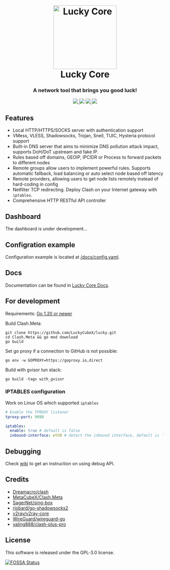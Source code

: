 <h1 align="center">
  <img src="Lucky.png" alt="Lucky Core" width="200">
  <br>Lucky Core<br>
</h1>

<h3 align="center">A network tool that brings you good luck!</h3>

<p align="center">
  <a href="https://goreportcard.com/report/github.com/LuckyCubeX/lucky">
    <img src="https://goreportcard.com/badge/github.com/LuckyCubeX/lucky?style=flat-square">
  </a>
  <img src="https://img.shields.io/github/go-mod/go-version/LuckyCubeX/lucky?style=flat-square">
  <a href="https://github.com/LuckyCubeX/lucky/releases">
    <img src="https://img.shields.io/github/release/LuckyCubeX/lucky/all.svg?style=flat-square">
  </a>
  <a href="https://github.com/LuckyCubeX/lucky">
    <img src="https://img.shields.io/badge/release-Alpha-ff0000?style=flat-square">
  </a>
</p>

## Features

- Local HTTP/HTTPS/SOCKS server with authentication support
- VMess, VLESS, Shadowsocks, Trojan, Snell, TUIC, Hysteria protocol support
- Built-in DNS server that aims to minimize DNS pollution attack impact, supports DoH/DoT upstream and fake IP.
- Rules based off domains, GEOIP, IPCIDR or Process to forward packets to different nodes
- Remote groups allow users to implement powerful rules. Supports automatic fallback, load balancing or auto select node
  based off latency
- Remote providers, allowing users to get node lists remotely instead of hard-coding in config
- Netfilter TCP redirecting. Deploy Clash on your Internet gateway with `iptables`.
- Comprehensive HTTP RESTful API controller

## Dashboard

The dashboard is under development...

<!--A web dashboard with first-class support for this project has been created; it can be checked out at [metacubexd](https://github.com/MetaCubeX/metacubexd).-->

## Configration example

Configuration example is located at [/docs/config.yaml](https://github.com/LuckyCubeX/lucky/blob/Alpha/docs/config.yaml).

## Docs

Documentation can be found in [Lucky Core Docs](https://luckycubex.github.io/lucky/docs).

## For development

Requirements:
[Go 1.20 or newer](https://go.dev/dl/)

Build Clash.Meta:

```shell
git clone https://github.com/LuckyCubeX/lucky.git
cd Clash.Meta && go mod download
go build
```

Set go proxy if a connection to GitHub is not possible:

```shell
go env -w GOPROXY=https://goproxy.io,direct
```

Build with gvisor tun stack:

```shell
go build -tags with_gvisor
```

### IPTABLES configuration

Work on Linux OS which supported `iptables`

```yaml
# Enable the TPROXY listener
tproxy-port: 9898

iptables:
  enable: true # default is false
  inbound-interface: eth0 # detect the inbound interface, default is 'lo'
```

## Debugging

Check [wiki](https://luckycubex.github.io/lucky/docs) to get an instruction on using debug
API.

## Credits

- [Dreamacro/clash](https://github.com/Dreamacro/clash)
- [MetaCubeX/Clash.Meta](https://github.com/MetaCubeX/Clash.Meta)
- [SagerNet/sing-box](https://github.com/SagerNet/sing-box)
- [riobard/go-shadowsocks2](https://github.com/riobard/go-shadowsocks2)
- [v2ray/v2ray-core](https://github.com/v2ray/v2ray-core)
- [WireGuard/wireguard-go](https://github.com/WireGuard/wireguard-go)
- [yaling888/clash-plus-pro](https://github.com/yaling888/clash)

## License

This software is released under the GPL-3.0 license.

[![FOSSA Status](https://app.fossa.io/api/projects/git%2Bgithub.com%2FDreamacro%2Fclash.svg?type=large)](https://app.fossa.io/projects/git%2Bgithub.com%2FDreamacro%2Fclash?ref=badge_large)
